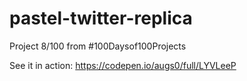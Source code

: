 # pastel-twitter-replica
Project 8/100 from #100Daysof100Projects

See it in action: https://codepen.io/augs0/full/LYVLeeP
